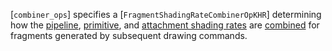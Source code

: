 [`combiner_ops`] specifies a [`FragmentShadingRateCombinerOpKHR`]
determining how the
[pipeline](https://www.khronos.org/registry/vulkan/specs/1.3-extensions/html/vkspec.html#primsrast-fragment-shading-rate-pipeline),
[primitive](https://www.khronos.org/registry/vulkan/specs/1.3-extensions/html/vkspec.html#primsrast-fragment-shading-rate-primitive), and
[attachment shading rates](https://www.khronos.org/registry/vulkan/specs/1.3-extensions/html/vkspec.html#primsrast-fragment-shading-rate-attachment)
are [combined](https://www.khronos.org/registry/vulkan/specs/1.3-extensions/html/vkspec.html#primsrast-fragment-shading-rate-combining) for fragments
generated by subsequent drawing commands.